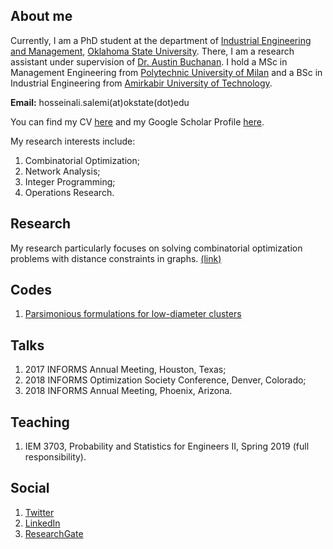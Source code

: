 ## About me 

Currently, I am a PhD student at the department of [Industrial Engineering and Management](https://iem.okstate.edu/), [Oklahoma State University](https://go.okstate.edu/). There, I am a research assistant under supervision of [Dr. Austin Buchanan](https://sites.google.com/site/austinlbuchanan/home). I hold a MSc in Management Engineering from [Polytechnic University of Milan](https://www.polimi.it/en/) and a BSc in Industrial Engineering from [Amirkabir University of Technology](http://aut.ac.ir/en/).

**Email:** hosseinali.salemi(at)okstate(dot)edu

You can find my CV [here](https://drive.google.com/file/d/1dLeYsdanG-5aJZivj2sS_pvwCjcGLH1Q/view?usp=sharing) and my Google Scholar Profile [here](https://scholar.google.com/citations?user=rvuBQ_MAAAAJ&hl=en&oi=ao).

My research interests include:
1. Combinatorial Optimization;
2. Network Analysis;
3. Integer Programming;
4. Operations Research.

## Research
My research particularly focuses on solving combinatorial optimization problems with distance constraints in graphs. [(link)](./Research.md)

## Codes
1. [Parsimonious formulations for low-diameter clusters](https://github.com/halisalemi/ParsimoniousKClub)

## Talks
1. 2017 INFORMS Annual Meeting, Houston, Texas;
2. 2018 INFORMS Optimization Society Conference, Denver, Colorado;
3. 2018 INFORMS Annual Meeting, Phoenix, Arizona.

## Teaching
1. IEM 3703, Probability and Statistics for Engineers II, Spring 2019 (full responsibility).

## Social
1. [Twitter](https://twitter.com/HASalemi)
2. [LinkedIn](https://www.linkedin.com/in/hosseinali-salemi-a8762066/)
3. [ResearchGate](https://www.researchgate.net/profile/Hosseinali_Salemi)





